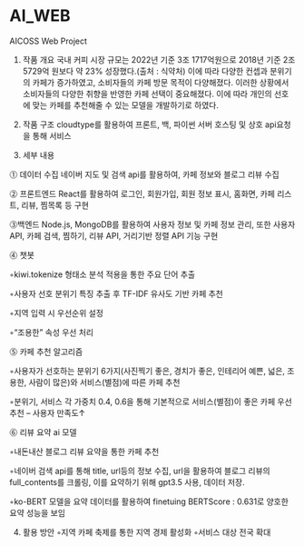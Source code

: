 # AI_WEB
AICOSS Web Project

1. 작품 개요
국내 커피 시장 규모는 2022년 기준 3조 1717억원으로 2018년 기준 2조 5729억 원보다 약 23% 성장했다.(출처 : 식약처) 이에 따라 다양한 컨셉과 분위기의 카페가 증가하였고, 소비자들의 카페 방문 목적이 다양해졌다. 이러한 상황에서 소비자들의 다양한 취향을 반영한 카페 선택이 중요해졌다. 이에 따라 개인의 선호에 맞는 카페를 추천해줄 수 있는 모델을 개발하기로 하였다.

2. 작품 구조
cloudtype를 활용하여 프론트, 백, 파이썬 서버 호스팅 및 상호 api요청을 통해 서비스

3. 세부 내용

⓵ 데이터 수집
 네이버 지도 및 검색 api를 활용하여, 카페 정보와 블로그 리뷰 수집

⓶ 프론트엔드
 React를 활용하여 로그인, 회원가입, 회원 정보 표시, 홈화면, 카페 리스트, 리뷰, 찜목록 등 구현

⓷백엔드
 Node.js, MongoDB를 활용하여 사용자 정보 및 카페 정보 관리, 또한 사용자 API, 카페 검색, 찜하기, 리뷰 API, 거리기반 정렬 API 기능 구현

⓸ 챗봇

◦kiwi.tokenize 형태소 분석 적용을 통한 주요 단어 추출  

◦사용자 선호 분위기 특징 추출 후 TF-IDF 유사도 기반 카페 추천

◦지역 입력 시 우선순위 설정

◦“조용한” 속성 우선 처리

⓹ 카페 추천 알고리즘

◦사용자가 선호하는 분위기 6가지(사진찍기 좋은, 경치가 좋은, 인테리어 예쁜, 넓은, 조용한, 사람이 많은)와 서비스(별점)에 따른 카페 추천

◦분위기, 서비스 각 가중치 0.4, 0.6을 통해 기본적으로 서비스(별점)이 좋은 카페 우선 추천 – 사용자 만족도↑

⓺ 리뷰 요약 ai 모델

◦내돈내산 블로그 리뷰 요약을 통한 카페 추천

◦네이버 검색 api를 통해 title, url등의 정보 수집, url을 활용하여 블로그 리뷰의 full_contents를 크롤링, 이를 요약하기 위해 gpt3.5 사용, 데이터 저장.

◦ko-BERT 모델을 요약 데이터를 활용하여 finetuing BERTScore : 0.631로 양호한 요약 성능을 보임


4. 활용 방안 
◦지역 카페 축제를 통한 지역 경제 활성화
◦서비스 대상 전국 확대
